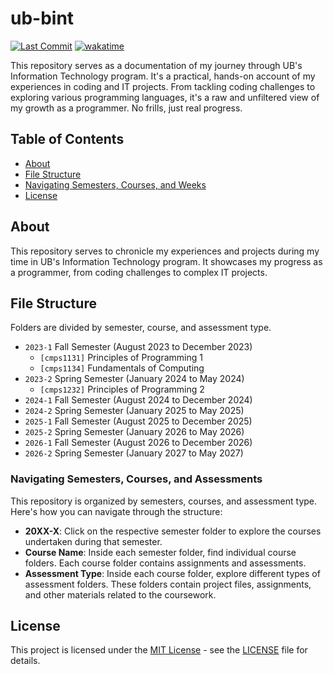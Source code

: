 # ub-bint

[![Last Commit](https://img.shields.io/github/last-commit/jennxsierra/ub-bint?style=plastic&color=blue)](https://github.com/jennxsierra/ub-bint)
[![wakatime](https://wakatime.com/badge/github/jennxsierra/ub-bint.svg?style=plastic&color=blue)](https://wakatime.com/badge/github/jennxsierra/ub-bint)

This repository serves as a documentation of my journey through UB's Information Technology program. It's a practical, hands-on account of my experiences in coding and IT projects. From tackling coding challenges to exploring various programming languages, it's a raw and unfiltered view of my growth as a programmer. No frills, just real progress.

## Table of Contents

- [About](#about)
- [File Structure](#file-structure)
- [Navigating Semesters, Courses, and Weeks](#navigating-semesters-courses-and-weeks)
- [License](#license)

## About

This repository serves to chronicle my experiences and projects during my time in UB's Information Technology program. It showcases my progress as a programmer, from coding challenges to complex IT projects.

## File Structure

Folders are divided by semester, course, and assessment type.

- `2023-1` Fall Semester (August 2023 to December 2023)
    - `[cmps1131]` Principles of Programming 1
    - `[cmps1134]` Fundamentals of Computing
- `2023-2` Spring Semester (January 2024 to May 2024)
    - `[cmps1232]` Principles of Programming 2
- `2024-1` Fall Semester (August 2024 to December 2024)
- `2024-2` Spring Semester (January 2025 to May 2025)
- `2025-1` Fall Semester (August 2025 to December 2025)
- `2025-2` Spring Semester (January 2026 to May 2026)
- `2026-1` Fall Semester (August 2026 to December 2026)
- `2026-2` Spring Semester (January 2027 to May 2027)

### Navigating Semesters, Courses, and Assessments

This repository is organized by semesters, courses, and assessment type. Here's how you can navigate through the structure:

- **20XX-X**: Click on the respective semester folder to explore the courses undertaken during that semester.
- **Course Name**: Inside each semester folder, find individual course folders. Each course folder contains assignments and assessments.
- **Assessment Type**: Inside each course folder, explore different types of assessment folders. These folders contain project files, assignments, and other materials related to the coursework.

## License

This project is licensed under the [MIT License](LICENSE) - see the [LICENSE](LICENSE) file for details.
